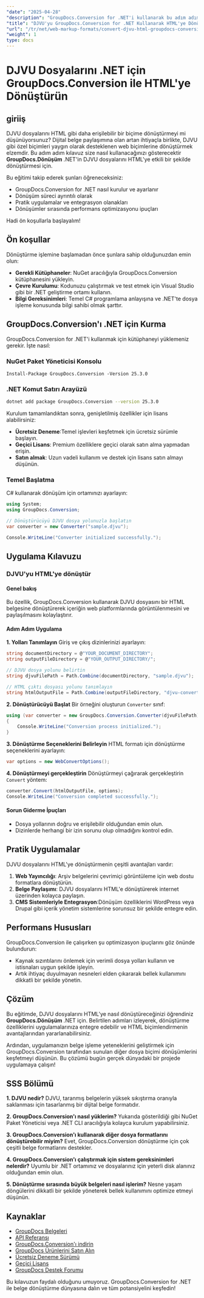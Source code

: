 ```yaml
---
"date": "2025-04-28"
"description": "GroupDocs.Conversion for .NET'i kullanarak bu adım adım kılavuzla DJVU dosyalarını HTML'ye nasıl dönüştüreceğinizi öğrenin. Web yayıncılığı ve belge paylaşımı için mükemmeldir."
"title": "DJVU'yu GroupDocs.Conversion for .NET Kullanarak HTML'ye Dönüştürme Adım Adım Kılavuzu"
"url": "/tr/net/web-markup-formats/convert-djvu-html-groupdocs-conversion-net/"
"weight": 1
type: docs
---
```

# DJVU Dosyalarını .NET için GroupDocs.Conversion ile HTML'ye Dönüştürün

## giriiş

DJVU dosyalarını HTML gibi daha erişilebilir bir biçime dönüştürmeyi mi düşünüyorsunuz? Dijital belge paylaşımına olan artan ihtiyaçla birlikte, DJVU gibi özel biçimleri yaygın olarak desteklenen web biçimlerine dönüştürmek elzemdir. Bu adım adım kılavuz size nasıl kullanacağınızı gösterecektir **GroupDocs.Dönüşüm** .NET'in DJVU dosyalarını HTML'ye etkili bir şekilde dönüştürmesi için.

Bu eğitimi takip ederek şunları öğreneceksiniz:
- GroupDocs.Conversion for .NET nasıl kurulur ve ayarlanır
- Dönüşüm süreci ayrıntılı olarak
- Pratik uygulamalar ve entegrasyon olanakları
- Dönüşümler sırasında performans optimizasyonu ipuçları

Hadi ön koşullarla başlayalım!

## Ön koşullar

Dönüştürme işlemine başlamadan önce şunlara sahip olduğunuzdan emin olun:
- **Gerekli Kütüphaneler**: NuGet aracılığıyla GroupDocs.Conversion kütüphanesini yükleyin.
- **Çevre Kurulumu**: Kodunuzu çalıştırmak ve test etmek için Visual Studio gibi bir .NET geliştirme ortamı kullanın.
- **Bilgi Gereksinimleri**: Temel C# programlama anlayışına ve .NET'te dosya işleme konusunda bilgi sahibi olmak şarttır.

## GroupDocs.Conversion'ı .NET için Kurma

GroupDocs.Conversion for .NET'i kullanmak için kütüphaneyi yüklemeniz gerekir. İşte nasıl:

### NuGet Paket Yöneticisi Konsolu
```shell
Install-Package GroupDocs.Conversion -Version 25.3.0
```

### .NET Komut Satırı Arayüzü
```bash
dotnet add package GroupDocs.Conversion --version 25.3.0
```

Kurulum tamamlandıktan sonra, genişletilmiş özellikler için lisans alabilirsiniz:
- **Ücretsiz Deneme**:Temel işlevleri keşfetmek için ücretsiz sürümle başlayın.
- **Geçici Lisans**: Premium özelliklere geçici olarak satın alma yapmadan erişin.
- **Satın almak**: Uzun vadeli kullanım ve destek için lisans satın almayı düşünün.

### Temel Başlatma

C# kullanarak dönüşüm için ortamınızı ayarlayın:
```csharp
using System;
using GroupDocs.Conversion;

// Dönüştürücüyü DJVU dosya yolunuzla başlatın
var converter = new Converter("sample.djvu");

Console.WriteLine("Converter initialized successfully.");
```

## Uygulama Kılavuzu

### DJVU'yu HTML'ye dönüştür

#### Genel bakış
Bu özellik, GroupDocs.Conversion kullanarak DJVU dosyasını bir HTML belgesine dönüştürerek içeriğin web platformlarında görüntülenmesini ve paylaşılmasını kolaylaştırır.

#### Adım Adım Uygulama
**1. Yolları Tanımlayın**
Giriş ve çıkış dizinlerinizi ayarlayın:
```csharp
string documentDirectory = @"YOUR_DOCUMENT_DIRECTORY";
string outputFileDirectory = @"YOUR_OUTPUT_DIRECTORY/";

// DJVU dosya yolunu belirtin
string djvuFilePath = Path.Combine(documentDirectory, "sample.djvu");

// HTML çıktı dosyası yolunu tanımlayın
string htmlOutputFile = Path.Combine(outputFileDirectory, "djvu-converted-to.html");
```
**2. Dönüştürücüyü Başlat**
Bir örneğini oluşturun `Converter` sınıf:
```csharp
using (var converter = new GroupDocs.Conversion.Converter(djvuFilePath))
{
    Console.WriteLine("Conversion process initialized.");
}
```
**3. Dönüştürme Seçeneklerini Belirleyin**
HTML formatı için dönüştürme seçeneklerini ayarlayın:
```csharp
var options = new WebConvertOptions();
```
**4. Dönüştürmeyi gerçekleştirin**
Dönüştürmeyi çağırarak gerçekleştirin `Convert` yöntem:
```csharp
converter.Convert(htmlOutputFile, options);
Console.WriteLine("Conversion completed successfully.");
```
#### Sorun Giderme İpuçları
- Dosya yollarının doğru ve erişilebilir olduğundan emin olun.
- Dizinlerde herhangi bir izin sorunu olup olmadığını kontrol edin.

## Pratik Uygulamalar

DJVU dosyalarını HTML'ye dönüştürmenin çeşitli avantajları vardır:
1. **Web Yayıncılığı**: Arşiv belgelerini çevrimiçi görüntüleme için web dostu formatlara dönüştürün.
2. **Belge Paylaşımı**: DJVU dosyalarını HTML'e dönüştürerek internet üzerinden kolayca paylaşın.
3. **CMS Sistemleriyle Entegrasyon**:Dönüşüm özelliklerini WordPress veya Drupal gibi içerik yönetim sistemlerine sorunsuz bir şekilde entegre edin.

## Performans Hususları

GroupDocs.Conversion ile çalışırken şu optimizasyon ipuçlarını göz önünde bulundurun:
- Kaynak sızıntılarını önlemek için verimli dosya yolları kullanın ve istisnaları uygun şekilde işleyin.
- Artık ihtiyaç duyulmayan nesneleri elden çıkararak bellek kullanımını dikkatli bir şekilde yönetin.

## Çözüm

Bu eğitimde, DJVU dosyalarını HTML'ye nasıl dönüştüreceğinizi öğrendiniz **GroupDocs.Dönüşüm** .NET için. Belirtilen adımları izleyerek, dönüştürme özelliklerini uygulamalarınıza entegre edebilir ve HTML biçimlendirmenin avantajlarından yararlanabilirsiniz.

Ardından, uygulamanızın belge işleme yeteneklerini geliştirmek için GroupDocs.Conversion tarafından sunulan diğer dosya biçimi dönüşümlerini keşfetmeyi düşünün. Bu çözümü bugün gerçek dünyadaki bir projede uygulamaya çalışın!

## SSS Bölümü

**1. DJVU nedir?**
DJVU, taranmış belgelerin yüksek sıkıştırma oranıyla saklanması için tasarlanmış bir dijital belge formatıdır.

**2. GroupDocs.Conversion'ı nasıl yüklerim?**
Yukarıda gösterildiği gibi NuGet Paket Yöneticisi veya .NET CLI aracılığıyla kolayca kurulum yapabilirsiniz.

**3. GroupDocs.Conversion'ı kullanarak diğer dosya formatlarını dönüştürebilir miyim?**
Evet, GroupDocs.Conversion dönüştürme için çok çeşitli belge formatlarını destekler.

**4. GroupDocs.Conversion'ı çalıştırmak için sistem gereksinimleri nelerdir?**
Uyumlu bir .NET ortamınız ve dosyalarınız için yeterli disk alanınız olduğundan emin olun.

**5. Dönüştürme sırasında büyük belgeleri nasıl işlerim?**
Nesne yaşam döngülerini dikkatli bir şekilde yöneterek bellek kullanımını optimize etmeyi düşünün.

## Kaynaklar
- [GroupDocs Belgeleri](https://docs.groupdocs.com/conversion/net/)
- [API Referansı](https://reference.groupdocs.com/conversion/net/)
- [GroupDocs.Conversion'ı indirin](https://releases.groupdocs.com/conversion/net/)
- [GroupDocs Ürünlerini Satın Alın](https://purchase.groupdocs.com/buy)
- [Ücretsiz Deneme Sürümü](https://releases.groupdocs.com/conversion/net/)
- [Geçici Lisans](https://purchase.groupdocs.com/temporary-license/)
- [GroupDocs Destek Forumu](https://forum.groupdocs.com/c/conversion/10) 

Bu kılavuzun faydalı olduğunu umuyoruz. GroupDocs.Conversion for .NET ile belge dönüştürme dünyasına dalın ve tüm potansiyelini keşfedin!